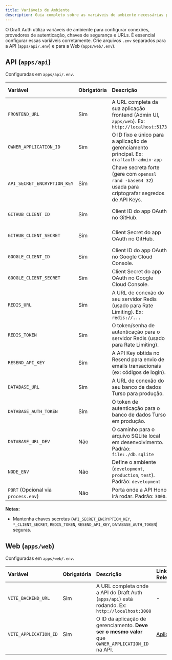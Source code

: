 ```yaml
---
title: Variáveis de Ambiente
description: Guia completo sobre as variáveis de ambiente necessárias para configurar o Draft Auth.
---
```


O Draft Auth utiliza variáveis de ambiente para configurar conexões, provedores de autenticação, chaves de segurança e URLs. É essencial configurar essas variáveis corretamente. Crie arquivos `.env` separados para a API (`apps/api/.env`) e para a Web (`apps/web/.env`).

## API (`apps/api`)

Configuradas em `apps/api/.env`.

| Variável                            | Obrigatória | Descrição                                                                                              | Links Relevantes                                         |
| :---------------------------------- | :---------- | :----------------------------------------------------------------------------------------------------- | :------------------------------------------------------- |
| `FRONTEND_URL`                      | Sim         | A URL completa da sua aplicação frontend (Admin UI, `apps/web`). Ex: `http://localhost:5173`           | -                                                        |
| `OWNER_APPLICATION_ID`              | Sim         | O ID fixo e único para a aplicação de gerenciamento principal. Ex: `draftauth-admin-app`               | [Aplicações](/concepts/applications)                     |
| `API_SECRET_ENCRYPTION_KEY`         | Sim         | Chave secreta forte (gere com `openssl rand -base64 32`) usada para criptografar segredos de API Keys. | [API Keys](/concepts/api-keys)                           |
| `GITHUB_CLIENT_ID`                  | Sim         | Client ID do app OAuth no GitHub.                                                                      | [Configurando Provedores OAuth](/guides/oauth-providers) |
| `GITHUB_CLIENT_SECRET`              | Sim         | Client Secret do app OAuth no GitHub.                                                                  | [Configurando Provedores OAuth](/guides/oauth-providers) |
| `GOOGLE_CLIENT_ID`                  | Sim         | Client ID do app OAuth no Google Cloud Console.                                                        | [Configurando Provedores OAuth](/guides/oauth-providers) |
| `GOOGLE_CLIENT_SECRET`              | Sim         | Client Secret do app OAuth no Google Cloud Console.                                                    | [Configurando Provedores OAuth](/guides/oauth-providers) |
| `REDIS_URL`                         | Sim         | A URL de conexão do seu servidor Redis (usado para Rate Limiting). Ex: `redis://...`                   | [Rate Limiting](/concepts/rate-limiting)                 |
| `REDIS_TOKEN`                       | Sim         | O token/senha de autenticação para o servidor Redis (usado para Rate Limiting).                        | [Rate Limiting](/concepts/rate-limiting)                 |
| `RESEND_API_KEY`                    | Sim         | A API Key obtida no Resend para envio de emails transacionais (ex: códigos de login).                  | [Configuração de Email](/guides/email-setup)             |
| `DATABASE_URL`                      | Sim         | A URL de conexão do seu banco de dados Turso para produção.                                            | [Instalação](/guides/installation)                       |
| `DATABASE_AUTH_TOKEN`               | Sim         | O token de autenticação para o banco de dados Turso em produção.                                       | [Instalação](/guides/installation)                       |
| `DATABASE_URL_DEV`                  | Não         | O caminho para o arquivo SQLite local em desenvolvimento. Padrão: `file:./db.sqlite`                   | [Instalação](/guides/installation)                       |
| `NODE_ENV`                          | Não         | Define o ambiente (`development`, `production`, `test`). Padrão: `development`                         | -                                                        |
| `PORT` (Opcional via `process.env`) | Não         | Porta onde a API Hono irá rodar. Padrão: `3000`.                                                       | -                                                        |

**Notas:**

- Mantenha chaves secretas (`API_SECRET_ENCRYPTION_KEY`, `*_CLIENT_SECRET`, `REDIS_TOKEN`, `RESEND_API_KEY`, `DATABASE_AUTH_TOKEN`) seguras.

## Web (`apps/web`)

Configuradas em `apps/web/.env`.

| Variável              | Obrigatória | Descrição                                                                                         | Links Relevantes                     |
| :-------------------- | :---------- | :------------------------------------------------------------------------------------------------ | :----------------------------------- |
| `VITE_BACKEND_URL`    | Sim         | A URL completa onde a API do Draft Auth (`apps/api`) está rodando. Ex: `http://localhost:3000`    | -                                    |
| `VITE_APPLICATION_ID` | Sim         | O ID da aplicação de gerenciamento. **Deve ser o mesmo valor** que `OWNER_APPLICATION_ID` na API. | [Aplicações](/concepts/applications) |
